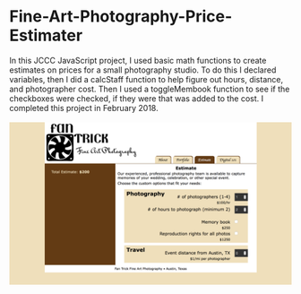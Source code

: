 # Fine-Art-Photography-Price-Estimater
In this JCCC JavaScript project, I used basic math functions to create estimates on prices for a small photography studio. To do this I declared variables, then I did a calcStaff function to help figure out hours, distance, and photographer cost. Then I used a toggleMembook function to see if the checkboxes were checked, if they were that was added to the cost. I completed this project in February 2018.
<br> <br>
![Home](/img/pic.png 'Screenshot')
